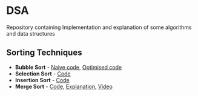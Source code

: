 # DSA
Repository containing Implementation and explanation of some algorithms and data structures

## Sorting Techniques
- **Bubble Sort** - [Naive code](https://github.com/shwetanshu07/DSA/blob/master/Sorting%20Techniques/Bubble_sort_naive.py), [Optimised code](https://github.com/shwetanshu07/DSA/blob/master/Sorting%20Techniques/Bubble_sort_optimised.py)
- **Selection Sort** - [Code](https://github.com/shwetanshu07/DSA/blob/master/Sorting%20Techniques/Selection_sort.py)
- **Insertion Sort** - [Code](https://github.com/shwetanshu07/DSA/blob/master/Sorting%20Techniques/Insertion_sort.py)
- **Merge Sort** - [Code](https://github.com/shwetanshu07/DSA/blob/master/Sorting%20Techniques/Merge%20Sort.py), [Explanation](https://raw.githubusercontent.com/shwetanshu07/DSA/master/Sorting%20Techniques/Merge%20Sort%20Explanation.txt), [Video](https://www.youtube.com/watch?v=cAv-4ltj1go&t)
